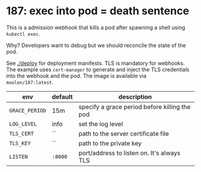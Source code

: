 # 187: exec into pod = death sentence
This is a admission webhook that kills a pod after spawning a shell using `kubectl exec`.

Why? Developers want to debug but we should reconcile the state of the pod.

See [./deploy](./deploy) for deployment manifests. TLS is mandatory for webhooks. The example uses `cert-manager` to generate and inject the TLS credentials into the webhook and the pod. The image is available via `moolen/187:latest`.

| env | default | description |
|--|--|--|
| `GRACE_PERIOD` | 15m | specify a grace period before killing the pod |
| `LOG_LEVEL` | info | set the log level|
| `TLS_CERT` | `` | path to the server certificate file |
| `TLS_KEY` | `` | path to the private key |
| `LISTEN` | `:8000` | port/address to listen on. It's always TLS |
